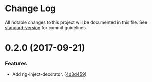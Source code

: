 # Change Log

All notable changes to this project will be documented in this file. See [standard-version](https://github.com/conventional-changelog/standard-version) for commit guidelines.

<a name="0.2.0"></a>
# 0.2.0 (2017-09-21)


### Features

* Add ng-inject-decorator. ([4d3d459](https://github.com/darkobits/ng-inject-decorator/commit/4d3d459))
